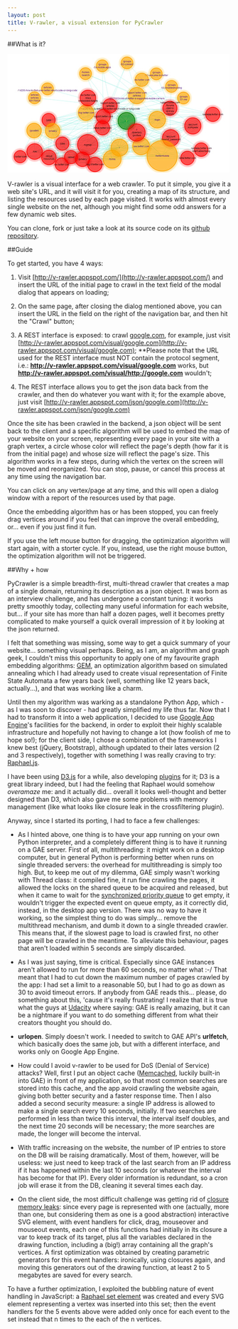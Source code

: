 ```yaml
---
layout: post
title: V-rawler, a visual extension for PyCrawler
---
```


##What is it?

![Vrawler](../images/vrawler.jpg)

V-rawler is a visual interface for a web crawler. 
To put it simple, you give it a web site's URL, and it will visit it for you, creating a map of its structure, and listing the resources used by each page visited.
It works with almost every single website on the net, although you might find some odd answers for a few dynamic web sites.

You can clone, fork or just take a look at its source code on its [github repository](https://github.com/mlarocca/V-rawler).

##Guide

To get started, you have 4 ways:

1. Visit [http://v-rawler.appspot.com/](http://v-rawler.appspot.com/) and insert the URL of the initial page to crawl in the text field of the modal dialog that appears on loading;

2. On the same page, after closing the dialog mentioned above, you can insert the URL in the field on the right of the navigation bar, and then hit the "Crawl" button;

3. A REST interface is exposed: to crawl [google.com](google.com), for example, just visit [http://v-rawler.appspot.com/visual/google.com](http://v-rawler.appspot.com/visual/google.com); **Please note that the URL used for the REST interface must NOT contain the protocol segment, i.e.: __http://v-rawler.appspot.com/visual/google.com__ works, but __http://v-rawler.appspot.com/visual/http://google.com__ wouldn't;

4. The REST interface allows you to get the json data back from the crawler, and then do whatever you want with it; for the example above, just visit [http://v-rawler.appspot.com/json/google.com](http://v-rawler.appspot.com/json/google.com)

Once the site has been crawled in the backend, a json object will be sent back to the client and a specific algorithm will be used to embed the map of your website on your screen, representing every page in your site with a graph vertex, a circle whose color will reflect the page's depth (how far it is from the initial page) and whose size will reflect the page's size. This algorithm works in a few steps, during which the vertex on the screen will be moved and reorganized. You can stop, pause, or cancel this process at any time using the navigation bar.

You can click on any vertex/page at any time, and this will open a dialog window with a report of the resources used by that page.

Once the embedding algorithm has or has been stopped, you can freely drag vertices around if you feel that can improve the overall embedding, or... even if you just find it fun.

If you use the left mouse button for dragging, the optimization algorithm will start again, with a storter cycle. If you, instead, use the right mouse button, the optimization algorithm will not be triggered.

##Why + how

PyCrawler is a simple breadth-first, multi-thread crawler that creates a map of a single domain, returning its description as a json object.
It was born as an interview challenge, and has undergone a constant tuning: it works pretty smoothly today, collecting many useful information for each website, but... if your site has more than half a dozen pages, well it becomes pretty complicated to make yourself a quick overall impression of it by looking at the json returned.

I felt that something was missing, some way to get a quick summary of your website... something visual perhaps. Being, as I am, an algorithm and graph geek, I couldn't miss this opportunity to apply one of my favourite graph embedding algorithms: [GEM](http://link.springer.com/chapter/10.1007/3-540-58950-3_393), an optimization algorithm based on simulated annealing which I had already used to create visual representation of Finite State Automata a few years back (well, something like 12 years back, actually...), and that was working like a charm.

Until then my algorithm was warking as a standalone Python App, which - as I was soon to discover - had greatly simplified my life thus far. Now that I had to transform it into a web application, I decided to use [Google App Engine](https://developers.google.com/appengine/)'s facilities for the backend, in order to exploit their highly scalable infrastructure and hopefully not having to change a lot (how foolish of me to hope so!); for the client side, I chose a combination of the frameworks I knew best (jQuery, Bootstrap), although updated to their lates version (2 and 3 respectively), together with something I was really craving to try: [Raphael.js](http://raphaeljs.com/).

I have been using [D3.js](http://d3js.org/) for a while, also developing [plugins](http://mlarocca.github.io/12-28-2012/Dynamic-Charts.html) for it; D3 is a great library indeed, but I had the feeling that Raphael would somehow _overamaze_ me: and it actually did... overall it looks well-thought and better designed than D3, which also gave me some problems with memory management (like what looks like closure leak in the crossfiltering plugin).

Anyway, since I started its porting, I had to face a few challenges:

* As I hinted above, one thing is to have your app running on your own Python interpreter, and a completely different thing is to have it running on a GAE server. First of all, multithreading: it might work on a desktop computer, but in general Python is performing better when runs on single threaded servers: the overhead for multithreading is simply too high.
But, to keep me out of my dilemma, GAE simply wasn't working with Thread class: it compiled fine, it run fine crawling the pages, it allowed the locks on the shared queue to be acquired and released, but when it came to wait for the [synchronized priority queue](http://docs.python.org/2/library/queue.html) to get empty, it wouldn't trigger the expected event on queue empty, as it correctly did, instead, in the desktop app version. There was no way to have it working, so the simplest thing to do was simply... remove the multithread mechanism, and dumb it down to a single threaded crawler. This means that, if the slowest page to load is crawled first, no other page will be crawled in the meantime. To alleviate this behaviour, pages that aren't loaded within 5 seconds are simply discarded.

* As I was just saying, time is critical. Especially since GAE instances aren't allowed to run for more than 60 seconds, no matter what :-/ That meant that I had to cut down the maximum number of pages crawled by the app: I had set a limit to a reasonable 50, but I had to go as down as 30 to avoid timeout errors. If anybody from GAE reads this... please, do something about this, 'cause it's really frustrating! I realize that it is true what the guys at [Udacity](https://www.udacity.com/) where saying: GAE is really amazing, but it can be a nightmare if you want to do something different from what their creators thought you should do.

* **urlopen**. Simply doesn't work. I needed to switch to GAE API's **urlfetch**, which basically does the same job, but with a different interface, and works only on Google App Engine.

* How could I avoid v-rawler to be used for DoS (Denial of Service) attacks? Well, first I put an object cache ([Memcached](http://memcached.org/), luckily built-in into GAE) in front of my application, so that most common searches are stored into this cache, and the app avoid crawling the website again, giving both better security and a faster response time.
Then I also added a second security measure: a single IP address is allowed to make a single search every 10 seconds, initially. If two searches are performed in less than twice this interval, the interval itself doubles, and the next time 20 seconds will be necessary; the more searches are made, the longer will become the interval.

* With traffic increasing on the website, the number of IP entries to store on the DB will be raising dramatically. Most of them, however, will be useless: we just need to keep track of the last search from an IP address if it has happened within the last 10 seconds (or whatever the interval has become for that IP). Every older information is redundant, so a cron job will erase it from the DB, cleaning it several times each day.

* On the client side, the most difficult challenge was getting rid of [closure memory leaks](http://www.ibm.com/developerworks/library/wa-memleak/): since every page is represented with one (actually, more than one, but considering them as one is a good abstraction) interactive SVG element, with event handlers for click, drag, mouseover and mouseout events, each one of this functions had initially in its closure a var to keep track of its target, plus all the variables declared in the drawing function, including a (big!) array containing all the graph's vertices.
A first optimization was obtained by creating parametric generators for this event handlers: ironically, using closures again, and moving this generators out of the drawing function, at least 2 to 5 megabytes are saved for every search.

To have a further optimization, I exploited the bubbling nature of event handling in JavaScript: a [Raphael set element](http://raphaeljs.com/reference.html#Paper.set) was created and every SVG element representing a vertex was inserted into this set; then the event handlers for the 5 events above were added only once for each event to the set instead that n times to the each of the n vertices.